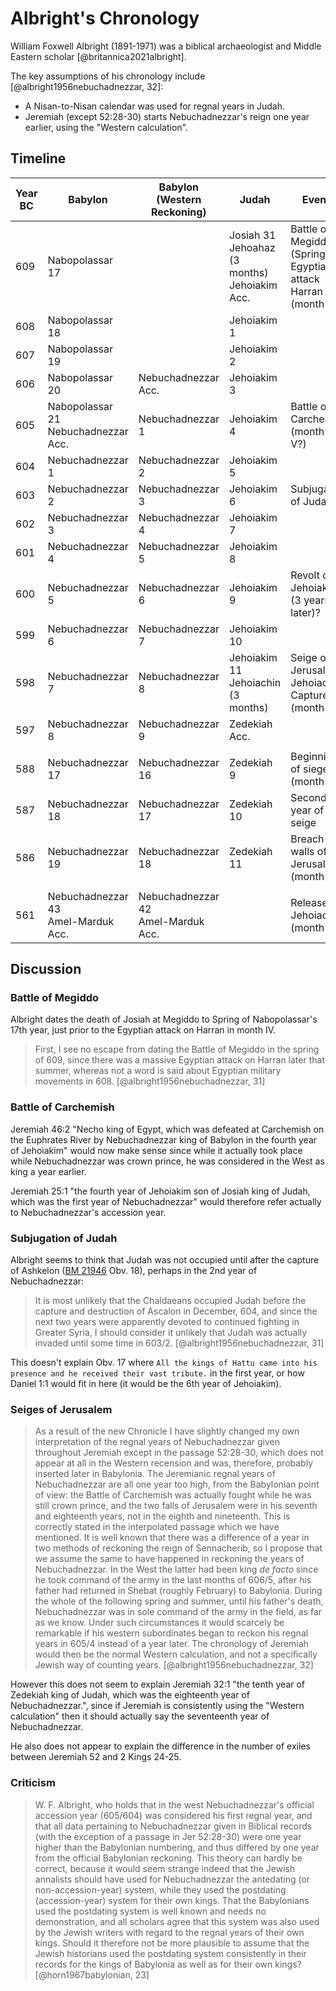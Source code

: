 # Albright's Chronology

William Foxwell Albright (1891-1971) was a biblical archaeologist and Middle Eastern scholar [@britannica2021albright].

The key assumptions of his chronology include [@albright1956nebuchadnezzar, 32]:

- A Nisan-to-Nisan calendar was used for regnal years in Judah.
- Jeremiah (except 52:28-30) starts Nebuchadnezzar's reign one year earlier, using the "Western calculation".

## Timeline


| Year BC | Babylon                                | Babylon (Western Reckoning)           | Judah                                              | Events                                                           |      |
|---------|----------------------------------------|---------------------------------------|----------------------------------------------------|------------------------------------------------------------------|------|
| 609     | Nabopolassar 17                        |                                       | Josiah 31<br>Jehoahaz (3 months)<br>Jehoiakim Acc. | Battle of Megiddo (Spring)<br>Egyptians attack Harran (month IV) |      |
| 608     | Nabopolassar 18                        |                                       | Jehoiakim 1                                        |                                                                  |      |
| 607     | Nabopolassar 19                        |                                       | Jehoiakim 2                                        |                                                                  |      |
| 606     | Nabopolassar 20                        | Nebuchadnezzar Acc.                   | Jehoiakim 3                                        |                                                                  |      |
| 605     | Nabopolassar 21<br>Nebuchadnezzar Acc. | Nebuchadnezzar 1                      | Jehoiakim 4                                        | Battle of Carchemish (month I-V?)                                |      |
| 604     | Nebuchadnezzar 1                       | Nebuchadnezzar 2                      | Jehoiakim 5                                        |                                                                  |      |
| 603     | Nebuchadnezzar 2                       | Nebuchadnezzar 3                      | Jehoiakim 6                                        | Subjugation of Judah?                                            |      |
| 602     | Nebuchadnezzar 3                       | Nebuchadnezzar 4                      | Jehoiakim 7                                        |                                                                  |      |
| 601     | Nebuchadnezzar 4                       | Nebuchadnezzar 5                      | Jehoiakim 8                                        |                                                                  |      |
| 600     | Nebuchadnezzar 5                       | Nebuchadnezzar 6                      | Jehoiakim 9                                        | Revolt of Jehoiakim (3 years later)?                             |      |
| 599     | Nebuchadnezzar 6                       | Nebuchadnezzar 7                      | Jehoiakim 10                                       |                                                                  |      |
| 598     | Nebuchadnezzar 7                       | Nebuchadnezzar 8                      | Jehoiakim 11<br>Jehoiachin (3 months)              | Seige of Jerusalem, Jehoiachin Captured (month XII)              |      |
| 597     | Nebuchadnezzar 8                       | Nebuchadnezzar 9                      | Zedekiah Acc.                                      |                                                                  | 1st  |
|         |                                        |                                       |                                                    |                                                                  |      |
| 588     | Nebuchadnezzar 17                      | Nebuchadnezzar 16                     | Zedekiah 9                                         | Beginning of siege (month X)                                     | 10th |
| 587     | Nebuchadnezzar 18                      | Nebuchadnezzar 17                     | Zedekiah 10                                        | Second year of seige                                             | 11th |
| 586     | Nebuchadnezzar 19                      | Nebuchadnezzar 18                     | Zedekiah 11                                        | Breach of walls of Jerusalem (month IV)                          | 12th |
|         |                                        |                                       |                                                    |                                                                  |      |
| 561     | Nebuchadnezzar 43<br>Amel-Marduk Acc.  | Nebuchadnezzar 42<br>Amel-Marduk Acc. |                                                    | Release of Jehoiachin (month XII)                                | 37th |

## Discussion

### Battle of Megiddo

Albright dates the death of Josiah at Megiddo to Spring of Nabopolassar's 17th year, just prior to the Egyptian attack
on Harran in month IV.

> First, I see no escape from dating the Battle of Megiddo in
  the spring of 609, since there was a massive Egyptian attack on Harran
  later that summer, whereas not a word is said about Egyptian military
  movements in 608. [@albright1956nebuchadnezzar, 31]

### Battle of Carchemish

Jeremiah 46:2 "Necho king of Egypt, which was defeated at Carchemish on the Euphrates River by Nebuchadnezzar 
king of Babylon in the fourth year of Jehoiakim" would now make sense since while it actually took place while
Nebuchadnezzar was crown prince, he was considered in the West as king a year earlier.

Jeremiah 25:1 "the fourth year of Jehoiakim son of Josiah king of Judah, which was the first year of Nebuchadnezzar"
would therefore refer actually to Nebuchadnezzar's accession year.

### Subjugation of Judah

Albright seems to think that Judah was not occupied until after the capture of Ashkelon
([BM 21946](../../orthodox/chronicles/bm21946.md) Obv. 18), perhaps in the 2nd year of Nebuchadnezzar:

> It is most unlikely that
  the Chaldaeans occupied Judah before the capture and destruction of
  Ascalon in December, 604, and since the next two years were apparently
  devoted to continued fighting in Greater Syria, I should consider it
  unlikely that Judah was actually invaded until some time in 603/2. [@albright1956nebuchadnezzar, 31]

This doesn't explain Obv. 17 where `All the kings of Hattu came into his presence and he received their vast tribute.`
in the first year, or how Daniel 1:1 would fit in here (it would be the 6th year of Jehoiakim).

### Seiges of Jerusalem

> As a result of the new Chronicle I have slightly changed my own interpretation
  of the regnal years of Nebuchadnezzar given throughout Jeremiah
  except in the passage 52:28-30, which does not appear at all in
  the Western recension and was, therefore, probably inserted later in
  Babylonia. The Jeremianic regnal years of Nebuchadnezzar are all one
  year too high, from the Babylonian point of view: the Battle of Carchemish
  was actually fought while he was still crown prince, and the two
  falls of Jerusalem were in his seventh and eighteenth years, not in the
  eighth and nineteenth. This is correctly stated in the interpolated passage
  which we have mentioned. It is well known that there was a
  difference of a year in two methods of reckoning the reign of Sennacherib,
  so I propose that we assume the same to have happened in
  reckoning the years of Nebuchadnezzar. In the West the latter had
  been king *de facto* since he took command of the army in the last months
  of 606/5, after his father had returned in Shebat (roughly February) to
  Babylonia. During the whole of the following spring and summer, until
  his father's death, Nebuchadnezzar was in sole command of the army in
  the field, as far as we know. Under such circumstances it would scarcely
  be remarkable if his western subordinates began to reckon his regnal
  years in 605/4 instead of a year later. The chronology of Jeremiah
  would then be the normal Western calculation, and not a specifically
  Jewish way of counting years. [@albright1956nebuchadnezzar, 32]

However this does not seem to explain Jeremiah 32:1 "the tenth year of Zedekiah king of Judah, 
which was the eighteenth year of Nebuchadnezzar.", since if Jeremiah is consistently using the "Western calculation" then
it should actually say the seventeenth year of Nebuchadnezzar.

He also does not appear to explain the difference in the number of exiles between Jeremiah 52 and 2 Kings 24-25.

### Criticism

> W. F. Albright, who holds 
  that in the west Nebuchadnezzar's official accession year
  (605/604) was considered his first regnal year, and that all data
  pertaining to Nebuchadnezzar given in Biblical records (with
  the exception of a passage in Jer 52:28-30) were one year
  higher than the Babylonian numbering, and thus differed
  by one year from the official Babylonian reckoning. This
  theory can hardly be correct, because it would seem strange
  indeed that the Jewish annalists should have used for Nebuchadnezzar
  the antedating (or non-accession-year) system,
  while they used the postdating (accession-year) system for
  their own kings. That the Babylonians used the postdating
  system is well known and needs no demonstration, and all
  scholars agree that this system was also used by the Jewish
  writers with regard to the regnal years of their own kings.
  Should it therefore not be more plausible to assume that the
  Jewish historians used the postdating system consistently in
  their records for the kings of Babylonia as well as for their
  own kings? [@horn1967babylonian, 23]
